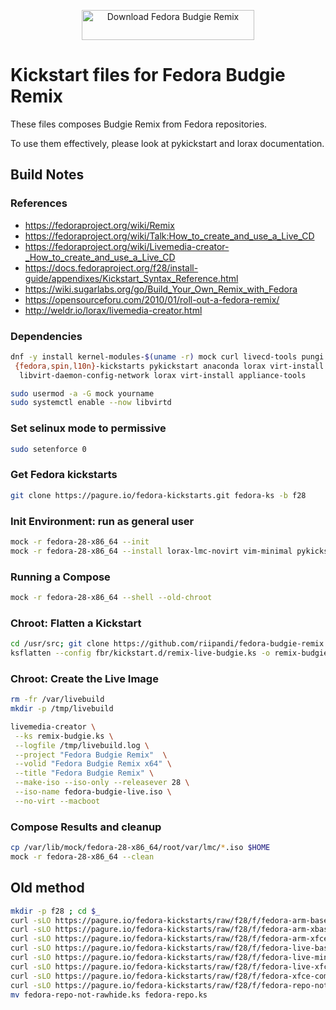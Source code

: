 <p align="center">
  <a href="https://sourceforge.net/projects/fedora-budgie-remix/files/latest/download"><img alt="Download Fedora Budgie Remix" src="https://a.fsdn.com/con/app/sf-download-button" width=276 height=48 srcset="https://a.fsdn.com/con/app/sf-download-button?button_size=2x 2x"></a>
</p>

# Kickstart files for Fedora Budgie Remix

These files composes Budgie Remix from Fedora repositories.

To use them effectively, please look at pykickstart and lorax documentation.

## Build Notes

### References

- <https://fedoraproject.org/wiki/Remix>
- <https://fedoraproject.org/wiki/Talk:How_to_create_and_use_a_Live_CD>
- <https://fedoraproject.org/wiki/Livemedia-creator-_How_to_create_and_use_a_Live_CD>
- <https://docs.fedoraproject.org/f28/install-guide/appendixes/Kickstart_Syntax_Reference.html>
- <https://wiki.sugarlabs.org/go/Build_Your_Own_Remix_with_Fedora>
- <https://opensourceforu.com/2010/01/roll-out-a-fedora-remix/>
- <http://weldr.io/lorax/livemedia-creator.html>

### Dependencies

```bash
dnf -y install kernel-modules-$(uname -r) mock curl livecd-tools pungi \
 {fedora,spin,l10n}-kickstarts pykickstart anaconda lorax virt-install \
  libvirt-daemon-config-network lorax virt-install appliance-tools
```

```bash
sudo usermod -a -G mock yourname
sudo systemctl enable --now libvirtd
```

### Set selinux mode to permissive

```bash
sudo setenforce 0
```

### Get Fedora kickstarts

```bash
git clone https://pagure.io/fedora-kickstarts.git fedora-ks -b f28
```

### Init Environment: run as general user

```bash
mock -r fedora-28-x86_64 --init
mock -r fedora-28-x86_64 --install lorax-lmc-novirt vim-minimal pykickstart git
```

### Running a Compose

```bash
mock -r fedora-28-x86_64 --shell --old-chroot
```

### Chroot: Flatten a Kickstart

```bash
cd /usr/src; git clone https://github.com/riipandi/fedora-budgie-remix.git fbr
ksflatten --config fbr/kickstart.d/remix-live-budgie.ks -o remix-budgie.ks --version F28
```

### Chroot: Create the Live Image

```bash
rm -fr /var/livebuild
mkdir -p /tmp/livebuild

livemedia-creator \
 --ks remix-budgie.ks \
 --logfile /tmp/livebuild.log \
 --project "Fedora Budgie Remix"  \
 --volid "Fedora Budgie Remix x64" \
 --title "Fedora Budgie Remix" \
 --make-iso --iso-only --releasever 28 \
 --iso-name fedora-budgie-live.iso \
 --no-virt --macboot
```

### Compose Results and cleanup

```bash
cp /var/lib/mock/fedora-28-x86_64/root/var/lmc/*.iso $HOME
mock -r fedora-28-x86_64 --clean
```

## Old method

```bash
mkdir -p f28 ; cd $_
curl -sLO https://pagure.io/fedora-kickstarts/raw/f28/f/fedora-arm-base.ks
curl -sLO https://pagure.io/fedora-kickstarts/raw/f28/f/fedora-arm-xbase.ks
curl -sLO https://pagure.io/fedora-kickstarts/raw/f28/f/fedora-arm-xfce.ks
curl -sLO https://pagure.io/fedora-kickstarts/raw/f28/f/fedora-live-base.ks
curl -sLO https://pagure.io/fedora-kickstarts/raw/f28/f/fedora-live-minimization.ks
curl -sLO https://pagure.io/fedora-kickstarts/raw/f28/f/fedora-live-xfce.ks
curl -sLO https://pagure.io/fedora-kickstarts/raw/f28/f/fedora-xfce-common.ks
curl -sLO https://pagure.io/fedora-kickstarts/raw/f28/f/fedora-repo-not-rawhide.ks
mv fedora-repo-not-rawhide.ks fedora-repo.ks
```
